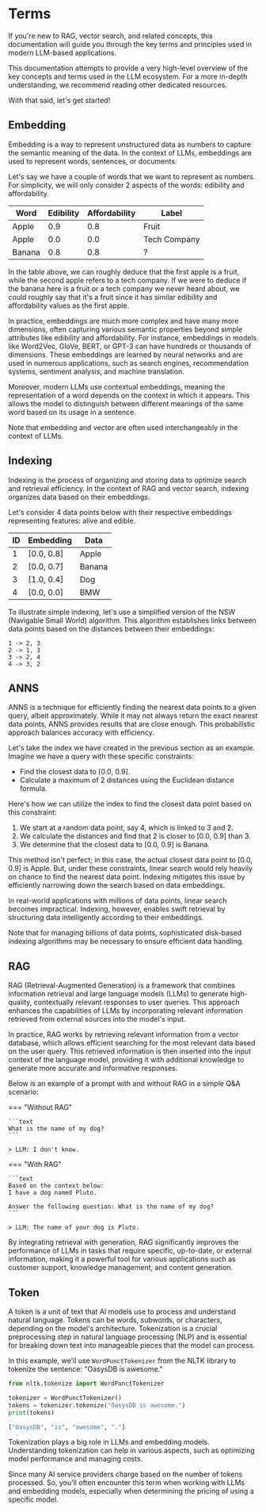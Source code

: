 # Terms

If you're new to RAG, vector search, and related concepts, this documentation
will guide you through the key terms and principles used in modern LLM-based
applications.

This documentation attempts to provide a very high-level overview of the key
concepts and terms used in the LLM ecosystem. For a more in-depth understanding,
we recommend reading other dedicated resources.

With that said, let's get started!

## Embedding

Embedding is a way to represent unstructured data as numbers to capture the
semantic meaning of the data. In the context of LLMs, embeddings are used to
represent words, sentences, or documents.

Let's say we have a couple of words that we want to represent as numbers. For
simplicity, we will only consider 2 aspects of the words: edibility and
affordability.

| Word   | Edibility | Affordability | Label        |
| ------ | --------- | ------------- | ------------ |
| Apple  | 0.9       | 0.8           | Fruit        |
| Apple  | 0.0       | 0.0           | Tech Company |
| Banana | 0.8       | 0.8           | ?            |

In the table above, we can roughly deduce that the first apple is a fruit, while
the second apple refers to a tech company. If we were to deduce if the banana
here is a fruit or a tech company we never heard about, we could roughly say
that it's a fruit since it has similar edibility and affordability values as the
first apple.

In practice, embeddings are much more complex and have many more dimensions,
often capturing various semantic properties beyond simple attributes like
edibility and affordability. For instance, embeddings in models like Word2Vec,
GloVe, BERT, or GPT-3 can have hundreds or thousands of dimensions. These
embeddings are learned by neural networks and are used in numerous applications,
such as search engines, recommendation systems, sentiment analysis, and machine
translation.

Moreover, modern LLMs use contextual embeddings, meaning the representation of a
word depends on the context in which it appears. This allows the model to
distinguish between different meanings of the same word based on its usage in a
sentence.

Note that embedding and vector are often used interchangeably in the context of
LLMs.

## Indexing

Indexing is the process of organizing and storing data to optimize search and
retrieval efficiency. In the context of RAG and vector search, indexing
organizes data based on their embeddings.

Let's consider 4 data points below with their respective embeddings representing
features: alive and edible.

| ID  | Embedding  | Data   |
| --- | ---------- | ------ |
| 1   | [0.0, 0.8] | Apple  |
| 2   | [0.0, 0.7] | Banana |
| 3   | [1.0, 0.4] | Dog    |
| 4   | [0.0, 0.0] | BMW    |

To illustrate simple indexing, let's use a simplified version of the NSW
(Navigable Small World) algorithm. This algorithm establishes links between data
points based on the distances between their embeddings:

```
1 -> 2, 3
2 -> 1, 3
3 -> 2, 4
4 -> 3, 2
```

## ANNS

ANNS is a technique for efficiently finding the nearest data points to a given
query, albeit approximately. While it may not always return the exact nearest
data points, ANNS provides results that are close enough. This probabilistic
approach balances accuracy with efficiency.

Let's take the index we have created in the previous section as an example.
Imagine we have a query with these specific constraints:

- Find the closest data to [0.0, 0.9].
- Calculate a maximum of 2 distances using the Euclidean distance formula.

Here's how we can utilize the index to find the closest data point based on this
constraint:

1. We start at a random data point, say 4, which is linked to 3 and 2.
2. We calculate the distances and find that 2 is closer to [0.0, 0.9] than 3.
3. We determine that the closest data to [0.0, 0.9] is Banana.

This method isn't perfect; in this case, the actual closest data point to [0.0,
0.9] is Apple. But, under these constraints, linear search would rely heavily on
chance to find the nearest data point. Indexing mitigates this issue by
efficiently narrowing down the search based on data embeddings.

In real-world applications with millions of data points, linear search becomes
impractical. Indexing, however, enables swift retrieval by structuring data
intelligently according to their embeddings.

Note that for managing billions of data points, sophisticated disk-based
indexing algorithms may be necessary to ensure efficient data handling.

## RAG

RAG (Retrieval-Augmented Generation) is a framework that combines information
retrieval and large language models (LLMs) to generate high-quality,
contextually relevant responses to user queries. This approach enhances the
capabilities of LLMs by incorporating relevant information retrieved from
external sources into the model's input.

In practice, RAG works by retrieving relevant information from a vector
database, which allows efficient searching for the most relevant data based on
the user query. This retrieved information is then inserted into the input
context of the language model, providing it with additional knowledge to
generate more accurate and informative responses.

Below is an example of a prompt with and without RAG in a simple Q&A scenario:

=== "Without RAG"

    ```text
    What is the name of my dog?
    ```

    > LLM: I don't know.

=== "With RAG"

    ```text
    Based on the context below:
    I have a dog named Pluto.

    Answer the following question: What is the name of my dog?
    ```

    > LLM: The name of your dog is Pluto.

By integrating retrieval with generation, RAG significantly improves the
performance of LLMs in tasks that require specific, up-to-date, or external
information, making it a powerful tool for various applications such as customer
support, knowledge management, and content generation.

## Token

A token is a unit of text that AI models use to process and understand natural
language. Tokens can be words, subwords, or characters, depending on the model's
architecture. Tokenization is a crucial preprocessing step in natural language
processing (NLP) and is essential for breaking down text into manageable pieces
that the model can process.

In this example, we'll use `WordPunctTokenizer` from the NLTK library to
tokenize the sentence: "OasysDB is awesome."

```py
from nltk.tokenize import WordPunctTokenizer

tokenizer = WordPunctTokenizer()
tokens = tokenizer.tokenize("OasysDB is awesome.")
print(tokens)
```

```py
["OasysDB", "is", "awesome", "."]
```

Tokenization plays a big role in LLMs and embedding models. Understanding
tokenization can help in various aspects, such as optimizing model performance
and managing costs.

Since many AI service providers charge based on the number of tokens processed.
So, you'll often encounter this term when working with LLMs and embedding
models, especially when determining the pricing of using a specific model.
